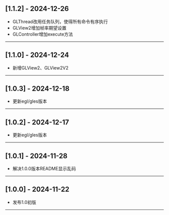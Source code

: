 ## [1.1.2] - 2024-12-26

- GLThread改用任务队列，使得所有命令有序执行
- GLView2增加帧率期望设置
- GLController增加execute方法

---

## [1.1.0] - 2024-12-24

- 新增GLView2、GLView2V2

---

## [1.0.3] - 2024-12-18

- 更新egl/gles版本

--- 

## [1.0.2] - 2024-12-17

- 更新egl/gles版本

---

## [1.0.1] - 2024-11-28

- 解决1.0.0版本README显示乱码

---

## [1.0.0] - 2024-11-22

- 发布1.0初版

---
